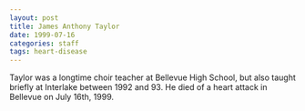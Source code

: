 ```yaml
---
layout: post
title: James Anthony Taylor
date: 1999-07-16
categories: staff
tags: heart-disease
---
```

Taylor was a longtime choir teacher at Bellevue High School, but also taught briefly at Interlake between 1992 and 93. He died of a heart attack in Bellevue on July 16th, 1999.

